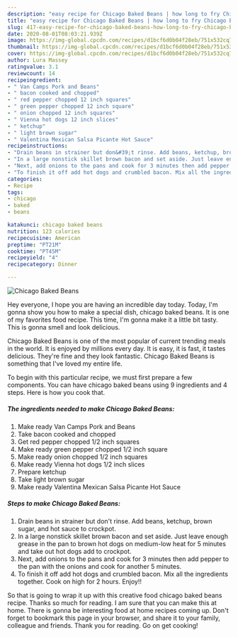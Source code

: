 ```yaml
---
description: "easy recipe for Chicago Baked Beans | how long to fry Chicago Baked Beans"
title: "easy recipe for Chicago Baked Beans | how long to fry Chicago Baked Beans"
slug: 417-easy-recipe-for-chicago-baked-beans-how-long-to-fry-chicago-baked-beans
date: 2020-08-01T08:03:21.939Z
image: https://img-global.cpcdn.com/recipes/d1bcf6d0b04f28eb/751x532cq70/chicago-baked-beans-recipe-main-photo.jpg
thumbnail: https://img-global.cpcdn.com/recipes/d1bcf6d0b04f28eb/751x532cq70/chicago-baked-beans-recipe-main-photo.jpg
cover: https://img-global.cpcdn.com/recipes/d1bcf6d0b04f28eb/751x532cq70/chicago-baked-beans-recipe-main-photo.jpg
author: Lura Massey
ratingvalue: 3.1
reviewcount: 14
recipeingredient:
- " Van Camps Pork and Beans"
- " bacon cooked and chopped"
- " red pepper chopped 12 inch squares"
- " green pepper chopped 12 inch square"
- " onion chopped 12 inch squares"
- " Vienna hot dogs 12 inch slices"
- " ketchup"
- " light brown sugar"
- " Valentina Mexican Salsa Picante Hot Sauce"
recipeinstructions:
- "Drain beans in strainer but don&#39;t rinse. Add beans, ketchup, brown sugar, and hot sauce to crockpot."
- "In a large nonstick skillet brown bacon and set aside. Just leave enough grease in the pan to brown hot dogs on medium-low heat for 5 minutes and take out hot dogs add to crockpot."
- "Next, add onions to the pans and cook for 3 minutes then add pepper to the pan with the onions and cook for another 5 minutes."
- "To finish it off add hot dogs and crumbled bacon. Mix all the ingredients together. Cook on high for 2 hours. Enjoy!!"
categories:
- Recipe
tags:
- chicago
- baked
- beans

katakunci: chicago baked beans 
nutrition: 123 calories
recipecuisine: American
preptime: "PT21M"
cooktime: "PT45M"
recipeyield: "4"
recipecategory: Dinner

---
```



![Chicago Baked Beans](https://img-global.cpcdn.com/recipes/d1bcf6d0b04f28eb/751x532cq70/chicago-baked-beans-recipe-main-photo.jpg)

Hey everyone, I hope you are having an incredible day today. Today, I'm gonna show you how to make a special dish, chicago baked beans. It is one of my favorites food recipe. This time, I'm gonna make it a little bit tasty. This is gonna smell and look delicious.

Chicago Baked Beans is one of the most popular of current trending meals in the world. It is enjoyed by millions every day. It is easy, it is fast, it tastes delicious. They're fine and they look fantastic. Chicago Baked Beans is something that I've loved my entire life.




To begin with this particular recipe, we must first prepare a few components. You can have chicago baked beans using 9 ingredients and 4 steps. Here is how you cook that.

<!--inarticleads1-->

##### The ingredients needed to make Chicago Baked Beans:

1. Make ready  Van Camps Pork and Beans
1. Take  bacon cooked and chopped
1. Get  red pepper chopped 1/2 inch squares
1. Make ready  green pepper chopped 1/2 inch square
1. Make ready  onion chopped 1/2 inch squares
1. Make ready  Vienna hot dogs 1/2 inch slices
1. Prepare  ketchup
1. Take  light brown sugar
1. Make ready  Valentina Mexican Salsa Picante Hot Sauce




<!--inarticleads2-->

##### Steps to make Chicago Baked Beans:

1. Drain beans in strainer but don&#39;t rinse. Add beans, ketchup, brown sugar, and hot sauce to crockpot.
1. In a large nonstick skillet brown bacon and set aside. Just leave enough grease in the pan to brown hot dogs on medium-low heat for 5 minutes and take out hot dogs add to crockpot.
1. Next, add onions to the pans and cook for 3 minutes then add pepper to the pan with the onions and cook for another 5 minutes.
1. To finish it off add hot dogs and crumbled bacon. Mix all the ingredients together. Cook on high for 2 hours. Enjoy!!




So that is going to wrap it up with this creative food chicago baked beans recipe. Thanks so much for reading. I am sure that you can make this at home. There is gonna be interesting food at home recipes coming up. Don't forget to bookmark this page in your browser, and share it to your family, colleague and friends. Thank you for reading. Go on get cooking!
